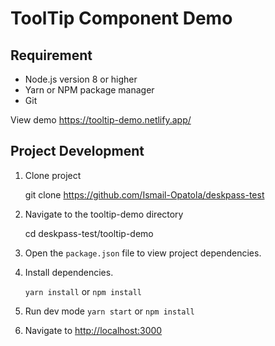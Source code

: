 # ToolTip Component Demo

## Requirement

- Node.js version 8 or higher
- Yarn or NPM package manager
- Git

View demo <https://tooltip-demo.netlify.app/>

## Project Development

1. Clone project

   git clone https://github.com/Ismail-Opatola/deskpass-test

2. Navigate to the tooltip-demo directory

   cd deskpass-test/tooltip-demo

3. Open the `package.json` file to view project dependencies.

4. Install dependencies.

   `yarn install` or `npm install`

5. Run dev mode `yarn start` or `npm install`

6. Navigate to <http://localhost:3000>
